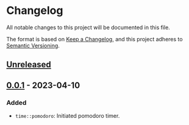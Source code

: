 # Changelog

All notable changes to this project will be documented in this file.

The format is based on [Keep a Changelog](https://keepachangelog.com/en/1.0.0/),
and this project adheres to [Semantic Versioning](https://semver.org/spec/v2.0.0.html).

## [Unreleased]

## [0.0.1] - 2023-04-10

### Added

- `time::pomodoro`: Initiated pomodoro timer.

[Unreleased]: https://git.sr.ht/~soywod/pimalaya/tree/master
[0.0.1]: https://git.sr.ht/~soywod/pimalaya/refs/v0.0.1
[0.0.0]: https://git.sr.ht/~soywod/pimalaya/refs/v0.0.0
